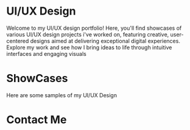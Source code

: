 # UI/UX Design

Welcome to my UI/UX design portfolio! Here, you'll find showcases of various UI/UX design projects i've worked on, featuring creative, user-centered designs aimed at delivering exceptional digital experiences. Explore my work and see how I bring ideas to life through intuitive interfaces and engaging visuals

# ShowCases
Here are some samples of my UI/UX Design


# Contact Me
